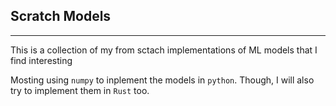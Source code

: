 ## Scratch Models

---

This is a collection of my from sctach implementations of ML models that I find interesting

Mosting using `numpy` to inplement the models in `python`. Though, I will also try to implement them in `Rust` too.